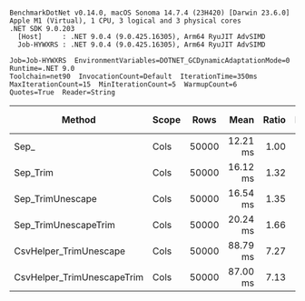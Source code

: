 ```

BenchmarkDotNet v0.14.0, macOS Sonoma 14.7.4 (23H420) [Darwin 23.6.0]
Apple M1 (Virtual), 1 CPU, 3 logical and 3 physical cores
.NET SDK 9.0.203
  [Host]     : .NET 9.0.4 (9.0.425.16305), Arm64 RyuJIT AdvSIMD
  Job-HYWXRS : .NET 9.0.4 (9.0.425.16305), Arm64 RyuJIT AdvSIMD

Job=Job-HYWXRS  EnvironmentVariables=DOTNET_GCDynamicAdaptationMode=0  Runtime=.NET 9.0  
Toolchain=net90  InvocationCount=Default  IterationTime=350ms  
MaxIterationCount=15  MinIterationCount=5  WarmupCount=6  
Quotes=True  Reader=String  

```
| Method                     | Scope | Rows  | Mean     | Ratio | MB | MB/s   | ns/row | Allocated | Alloc Ratio |
|--------------------------- |------ |------ |---------:|------:|---:|-------:|-------:|----------:|------------:|
| Sep_                       | Cols  | 50000 | 12.21 ms |  1.00 | 41 | 3413.5 |  244.2 |   1.09 KB |        1.00 |
| Sep_Trim                   | Cols  | 50000 | 16.12 ms |  1.32 | 41 | 2584.8 |  322.5 |   1.19 KB |        1.09 |
| Sep_TrimUnescape           | Cols  | 50000 | 16.54 ms |  1.35 | 41 | 2519.4 |  330.8 |   1.23 KB |        1.13 |
| Sep_TrimUnescapeTrim       | Cols  | 50000 | 20.24 ms |  1.66 | 41 | 2059.5 |  404.7 |   1.04 KB |        0.96 |
| CsvHelper_TrimUnescape     | Cols  | 50000 | 88.79 ms |  7.27 | 41 |  469.3 | 1775.8 |  451.6 KB |      415.49 |
| CsvHelper_TrimUnescapeTrim | Cols  | 50000 | 87.00 ms |  7.13 | 41 |  479.0 | 1740.0 | 445.93 KB |      410.27 |
